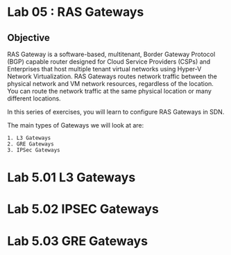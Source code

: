 # Lab 05 : RAS Gateways

## Objective

RAS Gateway is a software-based, multitenant, Border Gateway Protocol (BGP) capable router designed for Cloud Service Providers (CSPs) and Enterprises that host multiple tenant virtual networks using Hyper-V Network Virtualization. RAS Gateways routes network traffic between the physical network and VM network resources, regardless of the location. You can route the network traffic at the same physical location or many different locations.

In this series of exercises, you will learn to configure RAS Gateways in SDN.

The main types of Gateways we will look at are:

    1. L3 Gateways
    2. GRE Gateways
    3. IPSec Gateways

# Lab 5.01 L3 Gateways


# Lab 5.02 IPSEC Gateways


# Lab 5.03 GRE Gateways



